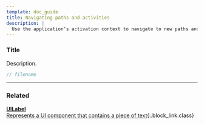 ```yaml
---
template: doc_guide
title: Navigating paths and activities
description: |
  Use the application’s activation context to navigate to new paths and go back in history.
---
```


<section>

### Title

Description.

</section>

```typescript
// filename
```

---

<footer>

### Related

[**UILabel**<br>Represents a UI component that contains a piece of text](/docs/ref/UILabel){:.block_link.class}

</footer>
